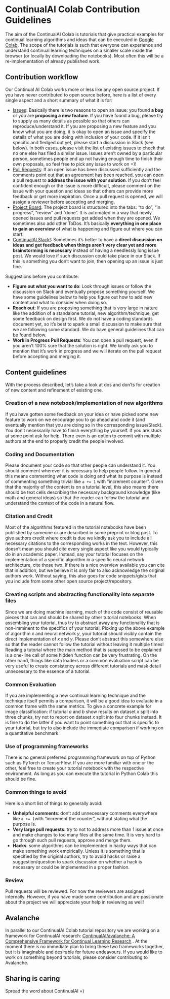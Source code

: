 # ContinualAI Colab Contribution Guidelines
The aim of the ContinualAI Colab is tutorials that give practical examples for continual learning algorithms and ideas that can be executed in [Google Colab](https://colab.research.google.com/). The scope of the tutorials is such that everyone can experience and understand continual learning techniques on a smaller scale inside the browser (or locally by downloading the notebooks). Most often this will be a re-implementation of already published work. 

## Contribution workflow
Our Continual AI Colab works more or less like any open source project. If you have never contributed to open source before, here is a list of every single aspect and a short summary of what it is for:

* [Issues](https://github.com/ContinualAI/colab/issues): Basically there is two reasons to open an issue: you found **a bug** or you are **proposing a new feature**. If you have found a bug, please try to supply as many details as possible so that others can reproduce/understand it. If you are proposing a new feature and you know what you are doing, it is okay to open an issue and specify the details of what you are doing with inclusion of your code. If it isn’t specific and fledged out yet, please start a discussion in Slack (see below). In both cases, please visit the list of existing issues to check that no one else has filed a similar issue. Issues aren’t owned by a particular person, sometimes people end up not having enough time to finish their own proposals, so feel free to pick any issue to work on =)!
* [Pull Requests](https://github.com/ContinualAI/colab/pulls): If an open issue has been discussed sufficiently and the comments point out that an agreement has been reached, you can open a pull request to **address the issue with your solution**. If you don’t feel confident enough or the issue is more difficult, please comment on the issue with your question and ideas so that others can provide more feedback or get more inspiration. Once a pull request is opened, we will assign a reviewer before accepting and merging. 
* [Project Board](https://github.com/ContinualAI/colab/projects/1): The project board is structured into the tabs: “to do”, “in progress”, “review” and “done”. It is automated in a way that newly opened issues and pull requests get added when they are opened. We sometimes also add other ToDos. It’s basically **everything in one place to gain an overview** of what is happening and figure out where you can start.
* [ContinualAI Slack!](https://continualai.herokuapp.com/): Sometimes it’s better to have a **direct discussion on ideas and get feedback when things aren’t very clear yet and more brainstorming is necessary** instead of having a needlessly long issue post. We would love if such discussion could take place in our Slack. If this is something you don’t want to join, then opening up an issue is just fine. 

Suggestions before you contribute:

* **Figure out what you want to do**: Look through issues or follow the discussion on Slack and eventually propose something yourself. We have some guidelines below to help you figure out how to add new content and what to consider when doing so.
* **Reach out**: If you are proposing something that is very large in nature like the addition of a standalone tutorial, new algorithm/technique, get some feedback on design first. We do not have a coding standards document yet, so it’s best to spark a small discussion to make sure that we are following some standard. We do have general guidelines that can be found below.
* **Work in Progress Pull Requests**: You can open a pull request, even if you aren’t 100% sure that the solution is right. We kindly ask you to mention that it’s work in progress and we will iterate on the pull request before accepting and merging it. 

## Content guidelines
With the process described, let’s take a look at dos and don’ts for creation of new content and refinement of existing one.

### Creation of a new notebook/implementation of new algorithms
If you have gotten some feedback on your idea or have picked some new feature to work on we encourage you to go ahead and code it (and eventually mention that you are doing so in the corresponding issue/Slack). You don’t necessarily have to finish everything by yourself. If you are stuck at some point ask for help. There even is an option to commit with multiple authors at the end to properly credit the people involved. 

### Coding and Documentation
Please document your code so that other people can understand it. You should comment wherever it is necessary to help people follow. In general this means commenting what code is doing and what its purpose is instead of commenting something trivial like `a += 1`  with ”increment counter”. 
Given that the majority of the content is on a tutorial level, this also means there should be text cells describing the necessary background knowledge (like math and general ideas) so that the reader can follow the tutorial and understand the context of the code in a natural flow. 

### Citation and Credit
Most of the algorithms featured in the tutorial notebooks have been published by someone or are described in some preprint or blog post. To give authors credit where credit is due we kindly ask you to include all necessary citations to the corresponding works in the text. However, this doesn’t mean you should cite every single aspect like you would typically do in an academic paper. Instead, say your tutorial focuses on the implementation of a specific algorithm in a specific neural network architecture, cite those two. If there is a nice overview available you can cite that in addition, but we believe it is only fair to also acknowledge the original authors work. Without saying, this also goes for code snippets/gists that you include from some other open source project/repository. 

### Creating scripts and abstracting functionality into separate files
Since we are doing machine learning, much of the code consist of reusable pieces that can and should be shared by other tutorial notebooks. When assembling your tutorial, thus try to abstract away any functionality that is non-imminent to the specifics of your tutorial. Picking up the above example of algorithm *x* and neural network *y*, your tutorial should visibly contain the direct implementation of *x* and *y*. Please don’t abstract this somewhere else so that the reader cannot follow the tutorial without leaving it multiple times! Reading a tutorial where the main method that is supposed to be explained is a one-line call of some hidden function can be very frustrating. On the other hand, things like data loaders or a common evaluation script can be very useful to create consistency across different tutorials and mask detail unnecessary to the essence of a tutorial. 

### Common Evaluation
If you are implementing a new continual learning technique and the technique itself permits a comparison, it will be a good idea to evaluate in a common frame with the same metrics. To give a concrete example for image classification: if tutorial *a* and *b* show results on dataset *x* split into three chunks, try not to report on dataset *x* split into four chunks instead. It is fine to do the latter if you want to point something out that is specific to your tutorial, but try to also include the immediate comparison if working on a quantitative benchmark. 

### Use of programming frameworks
There is no general preferred programming framework on top of Python such as PyTorch or TensorFlow. If you are more familiar with one or the other, feel free to create your tutorial notebook with the respective environment. As long as you can execute the tutorial in Python Colab this should be fine. 

### Common things to avoid
Here is a short list of things to generally avoid:

* **Unhelpful comments**: don’t add unnecessary comments everywhere like `a += 1`with “increment the counter”, without stating what the purpose is.
* **Very large pull requests**: try to not to address more than 1 issue at once and make changes to too many files at the same time. It is very hard to go through such pull requests, approve and merge them. 
* **Hacks**: some algorithms can be implemented in hacky ways that can make something work empirically. Unless it is something that is specified by the original authors, try to avoid hacks or raise a suggestion/question to spark discussion on whether a hack is necessary or could be implemented in a proper fashion. 

### Review
Pull requests will be reviewed. For now the reviewers are assigned internally. However, if you have made some contribution and are passionate about the project we will appreciate your help in reviewing as well!

## Avalanche 
In parallel to our ContinualAI Colab tutorial repository we are working on a framework for ContinualAI research: [ContinualAI/avalanche: A Comprehensive Framework for Continual Learning Research](https://github.com/ContinualAI/avalanche) . At the moment there is no immediate plan to bring these two frameworks together, but it is imaginable and desirable for future endeavours. If you would like to work on something beyond tutorials, please consider contributing to Avalanche. 

## Sharing is caring 
Spread the word about ContinualAI =) 